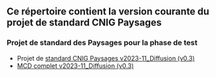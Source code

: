 ## Ce répertoire contient la version courante du projet de standard CNIG Paysages

### Projet de standard des Paysages pour la phase de test
- Projet de [standard CNIG Paysages v2023-11_Diffusion (v0.3)](https://github.com/cnigfr/schema-paysage/blob/main/standard/231113_Projet%20de%20standard%20CNIG%20Paysages%20v2023-11_Diffusion.docx)
- [MCD complet v2023-11_Diffusion (v0.3)](https://github.com/cnigfr/schema-paysage/blob/main/standard/231113_MCD%20Projet%20de%20standard%20CNIG%20Paysages%20v2023-11_Diffusion.docx)
